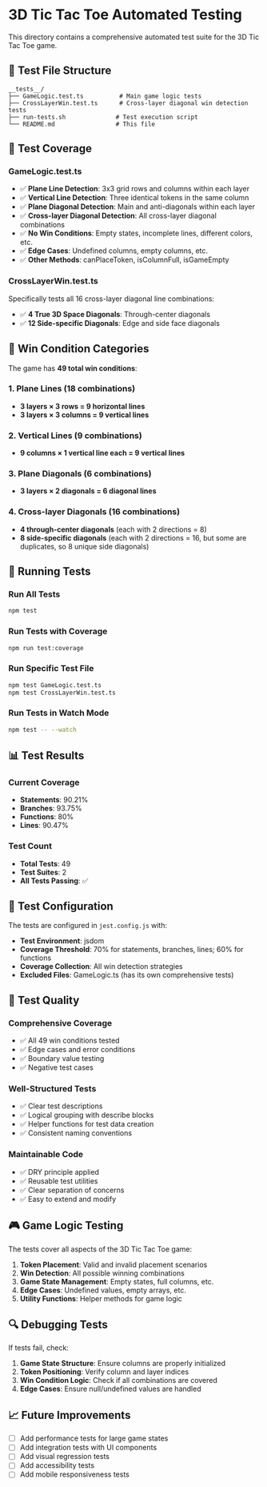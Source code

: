 # 3D Tic Tac Toe Automated Testing

This directory contains a comprehensive automated test suite for the 3D Tic Tac Toe game.

## 📁 Test File Structure

```
__tests__/
├── GameLogic.test.ts          # Main game logic tests
├── CrossLayerWin.test.ts      # Cross-layer diagonal win detection tests
├── run-tests.sh              # Test execution script
└── README.md                 # This file
```

## 🧪 Test Coverage

### GameLogic.test.ts

- ✅ **Plane Line Detection**: 3x3 grid rows and columns within each layer
- ✅ **Vertical Line Detection**: Three identical tokens in the same column
- ✅ **Plane Diagonal Detection**: Main and anti-diagonals within each layer
- ✅ **Cross-layer Diagonal Detection**: All cross-layer diagonal combinations
- ✅ **No Win Conditions**: Empty states, incomplete lines, different colors, etc.
- ✅ **Edge Cases**: Undefined columns, empty columns, etc.
- ✅ **Other Methods**: canPlaceToken, isColumnFull, isGameEmpty

### CrossLayerWin.test.ts

Specifically tests all 16 cross-layer diagonal line combinations:

- ✅ **4 True 3D Space Diagonals**: Through-center diagonals
- ✅ **12 Side-specific Diagonals**: Edge and side face diagonals

## 🎯 Win Condition Categories

The game has **49 total win conditions**:

### 1. Plane Lines (18 combinations)

- **3 layers × 3 rows = 9 horizontal lines**
- **3 layers × 3 columns = 9 vertical lines**

### 2. Vertical Lines (9 combinations)

- **9 columns × 1 vertical line each = 9 vertical lines**

### 3. Plane Diagonals (6 combinations)

- **3 layers × 2 diagonals = 6 diagonal lines**

### 4. Cross-layer Diagonals (16 combinations)

- **4 through-center diagonals** (each with 2 directions = 8)
- **8 side-specific diagonals** (each with 2 directions = 16, but some are duplicates, so 8 unique side diagonals)

## 🚀 Running Tests

### Run All Tests

```bash
npm test
```

### Run Tests with Coverage

```bash
npm run test:coverage
```

### Run Specific Test File

```bash
npm test GameLogic.test.ts
npm test CrossLayerWin.test.ts
```

### Run Tests in Watch Mode

```bash
npm test -- --watch
```

## 📊 Test Results

### Current Coverage

- **Statements**: 90.21%
- **Branches**: 93.75%
- **Functions**: 80%
- **Lines**: 90.47%

### Test Count

- **Total Tests**: 49
- **Test Suites**: 2
- **All Tests Passing**: ✅

## 🔧 Test Configuration

The tests are configured in `jest.config.js` with:

- **Test Environment**: jsdom
- **Coverage Threshold**: 70% for statements, branches, lines; 60% for functions
- **Coverage Collection**: All win detection strategies
- **Excluded Files**: GameLogic.ts (has its own comprehensive tests)

## 📝 Test Quality

### Comprehensive Coverage

- ✅ All 49 win conditions tested
- ✅ Edge cases and error conditions
- ✅ Boundary value testing
- ✅ Negative test cases

### Well-Structured Tests

- ✅ Clear test descriptions
- ✅ Logical grouping with describe blocks
- ✅ Helper functions for test data creation
- ✅ Consistent naming conventions

### Maintainable Code

- ✅ DRY principle applied
- ✅ Reusable test utilities
- ✅ Clear separation of concerns
- ✅ Easy to extend and modify

## 🎮 Game Logic Testing

The tests cover all aspects of the 3D Tic Tac Toe game:

1. **Token Placement**: Valid and invalid placement scenarios
2. **Win Detection**: All possible winning combinations
3. **Game State Management**: Empty states, full columns, etc.
4. **Edge Cases**: Undefined values, empty arrays, etc.
5. **Utility Functions**: Helper methods for game logic

## 🔍 Debugging Tests

If tests fail, check:

1. **Game State Structure**: Ensure columns are properly initialized
2. **Token Positioning**: Verify column and layer indices
3. **Win Condition Logic**: Check if all combinations are covered
4. **Edge Cases**: Ensure null/undefined values are handled

## 📈 Future Improvements

- [ ] Add performance tests for large game states
- [ ] Add integration tests with UI components
- [ ] Add visual regression tests
- [ ] Add accessibility tests
- [ ] Add mobile responsiveness tests
